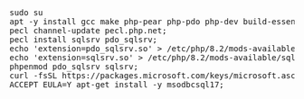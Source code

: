 <pre>
sudo su
apt -y install gcc make php-pear php-pdo php-dev build-essential unixodbc-dev;
pecl channel-update pecl.php.net; 
pecl install sqlsrv pdo_sqlsrv; 
echo 'extension=pdo_sqlsrv.so' > /etc/php/8.2/mods-available/pdo_sqlsrv.ini; 
echo 'extension=sqlsrv.so' > /etc/php/8.2/mods-available/sqlsrv.ini; 
phpenmod pdo_sqlsrv sqlsrv;
curl -fsSL https://packages.microsoft.com/keys/microsoft.asc | sudo gpg --dearmor -o /usr/share/keyrings/microsoft-prod.gpg;
ACCEPT_EULA=Y apt-get install -y msodbcsql17;
</pre>
